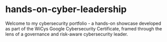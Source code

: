 # hands-on-cyber-leadership
Welcome to my cybersecurity portfolio - a hands-on showcase developed as part of the WiCys Google Cybersecurity Certificate, framed through the lens of a governance and risk-aware cybersecurity leader.
